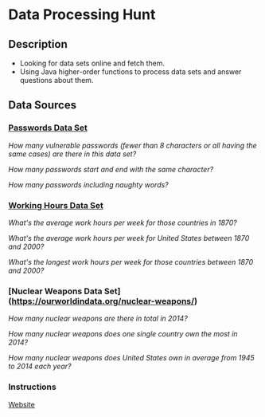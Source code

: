 # Data Processing Hunt

## Description

- Looking for data sets online and fetch them.
- Using Java higher-order functions to process data sets and answer questions about them. 

## Data Sources

### [Passwords Data Set](http://datashaping.com/passwords.txt)

*How many vulnerable passwords (fewer than 8 characters or all having the same cases) are there in this data set?*

*How many passwords start and end with the same character?*

*How many passwords including naughty words?*

### [Working Hours Data Set](https://ourworldindata.org/working-hours/)

*What's the average work hours per week for those countries in 1870?*

*What's the average work hours per week for United States between 1870 and 2000?*

*What's the longest work hours per week for those countries between 1870 and 2000?*

### [Nuclear Weapons Data Set] (https://ourworldindata.org/nuclear-weapons/)

*How many nuclear weapons are there in total in 2014?*

*How many nuclear weapons does one single country own the most in 2014?*

*How many nuclear weapons does United States own in average from 1945 to 2014 each year?*

### Instructions

[Website](http://www.cs.grinnell.edu/~osera/courses/csc207/17sp/homeworks/data-processing-hunt.html)

